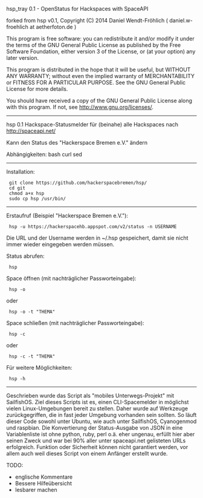 hsp_tray 0.1 - OpenStatus for Hackspaces with SpaceAPI

forked from hsp v0.1, Copyright (C) 2014 Daniel Wendt-Fröhlich
 ( daniel.w-froehlich at aetherfoton.de )
 
 This program is free software: you can redistribute it and/or modify
 it under the terms of the GNU General Public License as published by
 the Free Software Foundation, either version 3 of the License, or
 (at your option) any later version.
 
 This program is distributed in the hope that it will be useful,
 but WITHOUT ANY WARRANTY; without even the implied warranty of
 MERCHANTABILITY or FITNESS FOR A PARTICULAR PURPOSE.  See the
 GNU General Public License for more details.
 
 You should have received a copy of the GNU General Public License
 along with this program.  If not, see <http://www.gnu.org/licenses/>.

----------------------------------------------------------------------------------------------------------------

hsp 0.1
Hackspace-Statusmelder für (beinahe) alle Hackspaces nach http://spaceapi.net/

Kann den Status des "Hackerspace Bremen e.V." ändern

Abhängigkeiten: bash curl sed

----------------------------------------------------------------------------------------------------------------

Installation:

     git clone https://github.com/hackerspacebremen/hsp/
     cd git
     chmod a+x hsp  
     sudo cp hsp /usr/bin/

----------------------------------------------------------------------------------------------------------------

Erstaufruf (Beispiel "Hackerspace Bremen e.V."):

     hsp -u https://hackerspacehb.appspot.com/v2/status -n USERNAME
Die URL und der Username werden in ~/.hsp gespeichert, damit sie nicht immer wieder eingegeben werden müssen.

Status abrufen:

     hsp

Space öffnen (mit nachträglicher Passworteingabe):

     hsp -o
oder

     hsp -o -t "THEMA"

Space schließen (mit nachträglicher Passworteingabe):

     hsp -c
oder

     hsp -c -t "THEMA"

Für weitere Möglichkeiten: 

     hsp -h

----------------------------------------------------------------------------------------------------------------

Geschrieben wurde das Script als "mobiles Unterwegs-Projekt" mit SailfishOS.
Ziel dieses Scripts ist es, einen CLI-Spacemelder in möglichst vielen Linux-Umgebungen bereit zu stellen. 
Daher wurde auf Werkzeuge zurückgegriffen, die in fast jeder Umgebung vorhanden sein sollten.
So läuft dieser Code sowohl unter Ubuntu, wie auch unter SailfishOS, Cyanogenmod und raspbian.
Die Konvertierung der Status-Ausgabe von JSON in eine Variablenliste ist ohne python, ruby, perl o.ä. eher
ungenau, erfüllt hier aber seinen Zweck und war bei 90% aller unter spaceapi.net gelisteten URLs erfolgreich. 
Funktion oder Sicherheit können nicht garantiert werden, vor allem auch weil dieses Script von einem Anfänger 
erstellt wurde. 
 
TODO: 
* englische Kommentare
* Bessere Hilfeübersicht
* lesbarer machen


